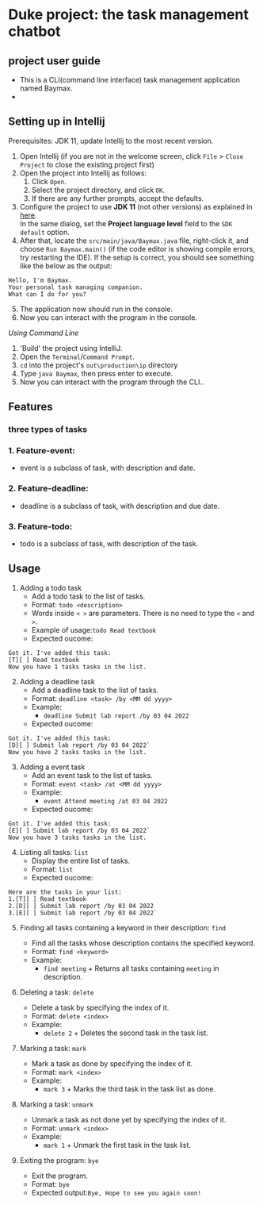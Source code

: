 # Duke project: the task management chatbot
## project user guide

* This is a CLI(command line interface) task management application named Baymax.
*

## Setting up in Intellij

Prerequisites: JDK 11, update Intellij to the most recent version.

1. Open Intellij (if you are not in the welcome screen, click `File` > `Close Project` to close the existing project first)
2. Open the project into Intellij as follows:
    1. Click `Open`.
    2. Select the project directory, and click `OK`.
    3. If there are any further prompts, accept the defaults.
3. Configure the project to use **JDK 11** (not other versions) as explained in [here](https://www.jetbrains.com/help/idea/sdk.html#set-up-jdk).<br>
   In the same dialog, set the **Project language level** field to the `SDK default` option.
4. After that, locate the `src/main/java/Baymax.java` file, right-click it, and choose `Run Baymax.main()` (if the code editor is showing compile errors, try restarting the IDE). If the setup is correct, you should see something like the below as the output:

```
Hello, I'm Baymax.
Your personal task managing companion. 
What can I do for you? 
```

5. The application now should run in the console.
6. Now you can interact with the program in the console.


*Using Command Line*

1. 'Build' the project using IntelliJ.
2. Open the `Terminal`/`Command Prompt`.
3. `cd` into the project's `out\production\ip` directory
4. Type `java Baymax`, then press enter to execute.
5. Now you can interact with the program through the CLI..


## Features
### three types of tasks
### 1. Feature-event:
- event is a subclass of task, with description and date.
### 2. Feature-deadline:
- deadline is a subclass of task, with description and due date.
### 3. Feature-todo:
- todo is a subclass of task, with description of the task.

## Usage
1. Adding a todo task
    * Add a todo task to the list of tasks.
    * Format: `todo <description>`
    * Words inside `< >` are parameters. There is no need to type the `<` and `>`.
    * Example of usage:`todo Read textbook`
    * Expected oucome:
```
Got it. I've added this task:
[T][ ] Read textbook
Now you have 1 tasks tasks in the list.
```

2. Adding a deadline task
    * Add a deadline task to the list of tasks.
    * Format: `deadline <task> /by <MM dd yyyy>`
    * Example:
        * `deadline Submit lab report /by 03 04 2022`
    * Expected oucome:
```
Got it. I've added this task:
[D][ ] Submit lab report /by 03 04 2022`
Now you have 2 tasks tasks in the list.
```
3. Adding a event task
    * Add an event task to the list of tasks.
    * Format: `event <task> /at <MM dd yyyy>`
    * Example:
        * `event Attend meeting /at 03 04 2022`
    * Expected oucome:
```
Got it. I've added this task:
[E][ ] Submit lab report /by 03 04 2022`
Now you have 3 tasks tasks in the list.
```

4. Listing all tasks: `list`
    * Display the entire list of tasks.
    * Format: `list`
    * Expected oucome:

```
Here are the tasks in your list:
1.[T][ ] Read textbook
2.[D][ ] Submit lab report /by 03 04 2022
3.[E][ ] Submit lab report /by 03 04 2022`
```
5. Finding all tasks containing a keyword in their description: `find`
    * Find all the tasks whose description contains the specified keyword.
    * Format: `find <keyword>`
    * Example:
        * `find meeting` +
          Returns all tasks containing `meeting` in description.

6. Deleting a task: `delete`
    * Delete a task by specifying the index of it.
    * Format: `delete <index>`
    * Example:
        * `delete 2` +
          Deletes the second task in the task list.

7. Marking a task: `mark`
    * Mark a task as done by specifying the index of it.
    * Format: `mark <index>`
    * Example:
        * `mark 3` +
          Marks the third task in the task list as done.

8. Marking a task: `unmark`
    * Unmark a task as not done yet by specifying the index of it.
    * Format: `unmark <index>`
    * Example:
        * `mark 1` +
          Unmark the first task in the task list.

9. Exiting the program: `bye`
    * Exit the program.
    * Format: `bye`
    * Expected output:`Bye, Hope to see you again soon!`
